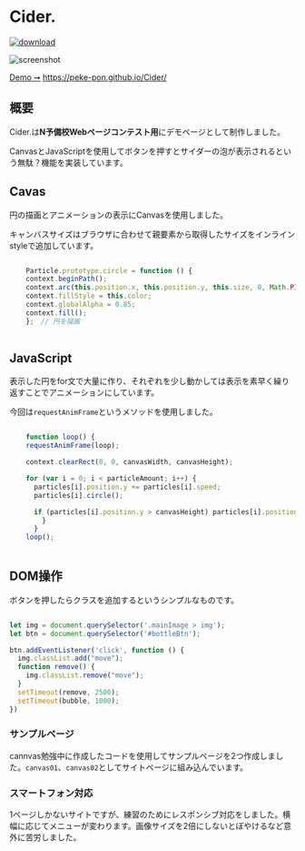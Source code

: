 # Cider.

[![download](https://img.shields.io/badge/Download-Ver1.00-blue?style=for-the-badge)](https://github.com/peke-pon/Cider/archive/master.zip)

![screenshot](https://github.com/peke-pon/stock/blob/master/Cider.png?raw=true)

[ Demo ➞](https://peke-pon.github.io/Cider/) <https://peke-pon.github.io/Cider/> 

## 概要

Cider.は**N予備校Webページコンテスト用**にデモページとして制作しました。

CanvasとJavaScriptを使用してボタンを押すとサイダーの泡が表示されるという無駄？機能を実装しています。


## Cavas

円の描画とアニメーションの表示にCanvasを使用しました。

キャンバスサイズはブラウザに合わせて親要素から取得したサイズをインラインstyleで追加しています。 

``` javascript

    Particle.prototype.circle = function () {
    context.beginPath();
    context.arc(this.position.x, this.position.y, this.size, 0, Math.PI * 2.0, false);
    context.fillStyle = this.color;
    context.globalAlpha = 0.85;
    context.fill(); 
    };　// 円を描画
  
```
	
## JavaScript

表示した円をfor文で大量に作り、それぞれを少し動かしては表示を素早く繰り返すことでアニメーションにしています。

今回は`requestAnimFrame`というメソッドを使用しました。   

``` javascript

    function loop() {
    requestAnimFrame(loop);

    context.clearRect(0, 0, canvasWidth, canvasHeight);

    for (var i = 0; i < particleAmount; i++) {
      particles[i].position.y += particles[i].speed;
      particles[i].circle();

      if (particles[i].position.y > canvasHeight) particles[i].position.y = -30;
	    }
	  } 
    loop();
    
 ```
  
## DOM操作

ボタンを押したらクラスを追加するというシンプルなものです。

``` javascript

let img = document.querySelector('.mainImage > img');
let btn = document.querySelector('#bottleBtn');

btn.addEventListener('click', function () {
  img.classList.add("move");
  function remove() {
    img.classList.remove("move");
  }
  setTimeout(remove, 2500);
  setTimeout(bubble, 1000);
})

```


### サンプルページ
cannvas勉強中に作成したコードを使用してサンプルページを2つ作成しました。`canvas01`、`canvas02`としてサイトページに組み込んでいます。

### スマートフォン対応
1ページしかないサイトですが、練習のためにレスポンシブ対応をしました。横幅に応じてメニューが変わります。画像サイズを2倍にしないとぼやけるなど意外に苦労しました。
